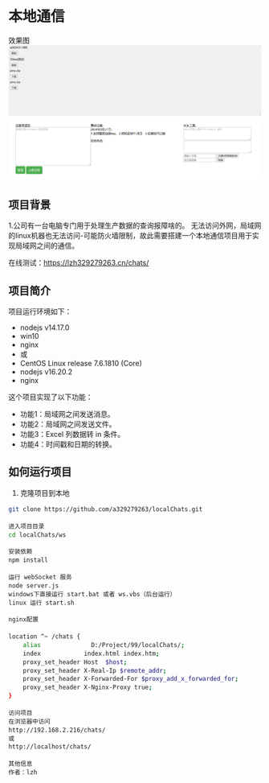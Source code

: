 # 本地通信
效果图
![img_1.png](img_1.png)
## 项目背景
1.公司有一台电脑专门用于处理生产数据的查询报障啥的。
无法访问外网，局域网的linux机器也无法访问-可能防火墙限制，故此需要搭建一个本地通信项目用于实现局域网之间的通信。

在线测试：https://lzh329279263.cn/chats/

## 项目简介
项目运行环境如下：
- nodejs v14.17.0
- win10
- nginx
- 或
- CentOS Linux release 7.6.1810 (Core)
- nodejs v16.20.2
- nginx


这个项目实现了以下功能：
- 功能1：局域网之间发送消息。
- 功能2：局域网之间发送文件。
- 功能3：Excel 列数据转 in 条件。
- 功能4：时间戳和日期的转换。

## 如何运行项目

1. 克隆项目到本地
```bash
git clone https://github.com/a329279263/localChats.git

进入项目目录
cd localChats/ws

安装依赖
npm install

运行 webSocket 服务
node server.js
windows下直接运行 start.bat 或者 ws.vbs（后台运行）
linux 运行 start.sh

nginx配置

location ^~ /chats {
    alias              D:/Project/99/localChats/;
    index  			 index.html index.htm;
    proxy_set_header Host  $host;
    proxy_set_header X-Real-Ip $remote_addr;
    proxy_set_header X-Forwarded-For $proxy_add_x_forwarded_for;
    proxy_set_header X-Nginx-Proxy true;
}

访问项目
在浏览器中访问
http://192.168.2.216/chats/
或
http://localhost/chats/

其他信息
作者：lzh

